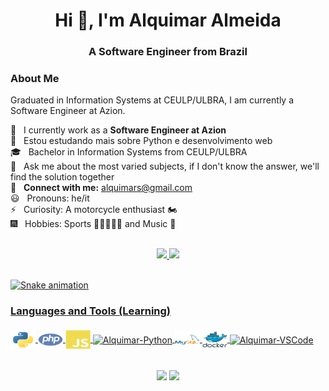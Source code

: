 <h1 align="center" dir="auto">Hi 👋, I'm Alquimar Almeida</h1>

<h3 align="center" dir="auto">A Software Engineer from Brazil</h3>

<h3 align="left" dir="auto">About Me</h3>

<p align="left" dir="auto">Graduated in Information Systems at CEULP/ULBRA, I am currently a Software Engineer at Azion.</p>

<p dir="auto">
  🔭 &nbsp; I currently work as a <strong>Software Engineer at Azion</strong> <br>
  🌱 &nbsp; Estou estudando mais sobre Python e desenvolvimento web <br>
  🎓 &nbsp; Bachelor in Information Systems from CEULP/ULBRA <br>
  💬 &nbsp; Ask me about the most varied subjects, if I don't know the answer, we'll find the solution together <br>
  📨 &nbsp; <strong>Connect with me:</strong> <a href="mailto:alquimars@gmail.com">alquimars@gmail.com</a> <br>
  😃 &nbsp; Pronouns: he/it <br>
  ⚡  &nbsp; Curiosity: A motorcycle enthusiast 🏍️ <br>
  🎆 &nbsp; Hobbies: Sports 🏀⛹️‍♂️🚵‍♂️ and Music 🎵

##

<div align="center" dir="auto">
    <a href="https://github.com/Alquimar">
    <img height="200em" src="https://github-readme-stats.vercel.app/api?username=alquimar&show_icons=true&theme=tokyonight&include_all_commits=true&count_private=true"/>
    <img height="200em" src="https://github-readme-stats.vercel.app/api/top-langs/?username=alquimar&layout_compact&langs_count=10&theme=tokyonight"/>
</div> <br>

![Snake animation](https://github.com/Alquimar/Alquimar/blob/output/github-contribution-grid-snake.svg)

<h3 align="left" dir="auto">Languages and Tools (Learning)</h3>

<div style="display: inline_block">
  <img align="center" alt="Alquimar-Python" height="30" width="40" src="https://raw.githubusercontent.com/devicons/devicon/master/icons/python/python-original.svg"/>
  <img align="center" alt="Alquimar-PHP" height="40" width="40" src="https://raw.githubusercontent.com/devicons/devicon/master/icons/php/php-plain.svg" style="max-width: 100%;">
  <img align="center" alt="Alquimar-Js" height="30" width="40" src="https://raw.githubusercontent.com/devicons/devicon/master/icons/javascript/javascript-plain.svg"/>
  <img align="center" alt="Alquimar-Python" height="30" width="40" src="https://camo.githubusercontent.com/fbfcb9e3dc648adc93bef37c718db16c52f617ad055a26de6dc3c21865c3321d/68747470733a2f2f7777772e766563746f726c6f676f2e7a6f6e652f6c6f676f732f6769742d73636d2f6769742d73636d2d69636f6e2e737667" data-canonical-src="https://www.vectorlogo.zone/logos/git-scm/git-scm-icon.svg" style="max-width: 100%;">
  <img align="center" alt="Alquimar-Docker" height="30" width="40" src="https://raw.githubusercontent.com/devicons/devicon/master/icons/mysql/mysql-original-wordmark.svg"/>
  <img align="center" alt="Alquimar-Docker" height="30" width="40" src="https://raw.githubusercontent.com/devicons/devicon/master/icons/docker/docker-original-wordmark.svg"/>
  <img align="center" alt="Alquimar-VSCode" height="30" width="40" src="https://camo.githubusercontent.com/5fa137d222dde7b69acd22c6572a065ce3656e6ffa1f5e88c1b5c7a935af3cc6/68747470733a2f2f63646e2e6a7364656c6976722e6e65742f67682f64657669636f6e732f64657669636f6e2f69636f6e732f7673636f64652f7673636f64652d6f726967696e616c2e737667" data-canonical-src="https://cdn.jsdelivr.net/gh/devicons/devicon/icons/vscode/vscode-original.svg" style="max-width: 100%;">
</div>

##
  
<div align="center" dir="auto"> 
  <a href="https://www.instagram.com/alquimaralmeida/" rel="nofollow"><img src="https://camo.githubusercontent.com/acaa286597b43c96dc02b69b90de15a65c52063e31835b763a061cc815f64bac/68747470733a2f2f696d672e736869656c64732e696f2f62616467652f2d496e7374616772616d2d2532334534343035463f7374796c653d666f722d7468652d6261646765266c6f676f3d696e7374616772616d266c6f676f436f6c6f723d7768697465" data-canonical-src="https://img.shields.io/badge/-Instagram-%23E4405F?style=for-the-badge&amp;logo=instagram&amp;logoColor=white" style="max-width: 100%;"></a>
  <a href="https://www.linkedin.com/in/alquimar-almeida-17010859/" rel="nofollow"><img src="https://camo.githubusercontent.com/c00f87aeebbec37f3ee0857cc4c20b21fefde8a96caf4744383ebfe44a47fe3f/68747470733a2f2f696d672e736869656c64732e696f2f62616467652f2d4c696e6b6564496e2d2532333030373742353f7374796c653d666f722d7468652d6261646765266c6f676f3d6c696e6b6564696e266c6f676f436f6c6f723d7768697465" data-canonical-src="https://img.shields.io/badge/-LinkedIn-%230077B5?style=for-the-badge&amp;logo=linkedin&amp;logoColor=white" style="max-width: 100%;"></a>
</div>
